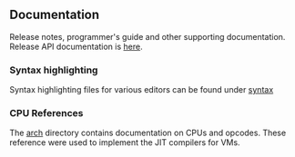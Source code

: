 ## Documentation 
Release notes, programmer's guide and other supporting documentation. Release API documentation is [here](https://www.objeck.org/doc/api/index.html).

### Syntax highlighting
Syntax highlighting files for various editors can be found under [syntax](syntax)

### CPU References
The [arch](arch) directory contains documentation on CPUs and opcodes. These reference were used to implement the JIT compilers for VMs.
